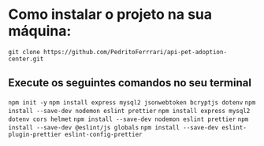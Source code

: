 # Como instalar o projeto na sua máquina:

`git clone https://github.com/PedritoFerrrari/api-pet-adoption-center.git`

## Execute os seguintes comandos no seu terminal

`npm init -y`
`npm install express mysql2 jsonwebtoken bcryptjs dotenv`
`npm install --save-dev nodemon eslint prettier`
`npm install express mysql2 dotenv cors helmet`
`npm install --save-dev nodemon eslint prettier`
`npm install --save-dev @eslint/js globals`
`npm install --save-dev eslint-plugin-prettier eslint-config-prettier`
